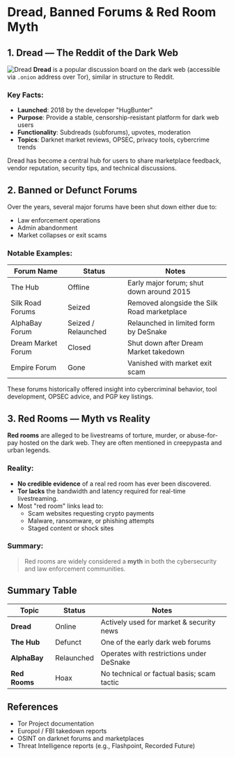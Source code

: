 # Dread, Banned Forums & Red Room Myth

## 1. Dread — The Reddit of the Dark Web
![Dread](sites/Dread-1024x632.jpg)
**Dread** is a popular discussion board on the dark web (accessible via `.onion` address over Tor), similar in structure to Reddit.

### Key Facts:
- **Launched**: 2018 by the developer "HugBunter"
- **Purpose**: Provide a stable, censorship-resistant platform for dark web users
- **Functionality**: Subdreads (subforums), upvotes, moderation
- **Topics**: Darknet market reviews, OPSEC, privacy tools, cybercrime trends

Dread has become a central hub for users to share marketplace feedback, vendor reputation, security tips, and technical discussions.



## 2. Banned or Defunct Forums

Over the years, several major forums have been shut down either due to:
- Law enforcement operations
- Admin abandonment
- Market collapses or exit scams

### Notable Examples:
| Forum Name         | Status        | Notes                                          |
|--------------------|---------------|------------------------------------------------|
| The Hub            | Offline       | Early major forum; shut down around 2015       |
| Silk Road Forums   | Seized        | Removed alongside the Silk Road marketplace    |
| AlphaBay Forum     | Seized / Relaunched | Relaunched in limited form by DeSnake     |
| Dream Market Forum | Closed        | Shut down after Dream Market takedown          |
| Empire Forum       | Gone          | Vanished with market exit scam                 |

These forums historically offered insight into cybercriminal behavior, tool development, OPSEC advice, and PGP key listings.



## 3. Red Rooms — Myth vs Reality

**Red rooms** are alleged to be livestreams of torture, murder, or abuse-for-pay hosted on the dark web. They are often mentioned in creepypasta and urban legends.

### Reality:
- **No credible evidence** of a real red room has ever been discovered.
- **Tor lacks** the bandwidth and latency required for real-time livestreaming.
- Most "red room" links lead to:
  - Scam websites requesting crypto payments
  - Malware, ransomware, or phishing attempts
  - Staged content or shock sites

### Summary:
> Red rooms are widely considered a **myth** in both the cybersecurity and law enforcement communities.



## Summary Table

| Topic         | Status     | Notes                                       |
|---------------|------------|---------------------------------------------|
| **Dread**     | Online     | Actively used for market & security news    |
| **The Hub**   | Defunct    | One of the early dark web forums            |
| **AlphaBay**  | Relaunched | Operates with restrictions under DeSnake    |
| **Red Rooms** | Hoax       | No technical or factual basis; scam tactic  |



## References

- Tor Project documentation
- Europol / FBI takedown reports
- OSINT on darknet forums and marketplaces
- Threat Intelligence reports (e.g., Flashpoint, Recorded Future)
